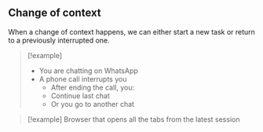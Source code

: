 ## Change of context

When a change of context happens, we can either start a new task or return to a previously interrupted one.

> [!example]
> - You are chatting on
WhatsApp
> - A phone call interrupts
you
> 	- After ending the call, you:
> 	- Continue last chat
> 	- Or you go to another
chat

> [!example]
> Browser that opens all the tabs from the latest session
